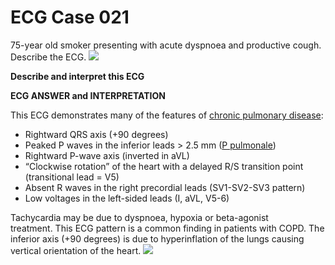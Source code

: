 # ECG Case 021


75-year old smoker presenting with acute dyspnoea and productive cough. Describe the ECG.
![](https://litfl.com/wp-content/uploads/2018/08/TOP-100-ECG-QUIZ-LITFL-021.jpg)



**Describe and interpret this ECG** 

**ECG ANSWER and INTERPRETATION** 


This ECG demonstrates many of the features of [chronic pulmonary disease](https://litfl.com/ecg-in-chronic-obstructive-pulmonary-disease/):

- Rightward QRS axis (+90 degrees)
- Peaked P waves in the inferior leads > 2.5 mm ([P pulmonale](https://litfl.com/right-atrial-enlargement-ecg-library/))
- Rightward P-wave axis (inverted in aVL)
- “Clockwise rotation” of the heart with a delayed R/S transition point (transitional lead = V5)
- Absent R waves in the right precordial leads (SV1-SV2-SV3 pattern)
- Low voltages in the left-sided leads (I, aVL, V5-6)


Tachycardia may be due to dyspnoea, hypoxia or beta-agonist treatment. This ECG pattern is a common finding in patients with COPD. The inferior axis (+90 degrees) is due to hyperinflation of the lungs causing vertical orientation of the heart.
![](https://litfl.com/wp-content/uploads/2018/08/CXR-COPD-Vertical-Heart-800.jpg)

